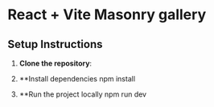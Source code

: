 # React + Vite Masonry gallery

## Setup Instructions

1. **Clone the repository**:

2. **Install dependencies
     npm install
   
4. **Run the project locally
     npm run dev
